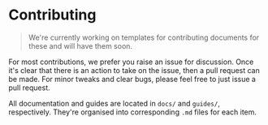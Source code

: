 # Contributing

> We're currently working on templates for contributing documents for these and will have them soon.

For most contributions, we prefer you raise an issue for discussion. Once it's clear that there is an action to take on the issue, then a pull request can be made. For minor tweaks and clear bugs, please feel free to just issue a pull request.

All documentation and guides are located in `docs/` and `guides/`, respectively. They're organised into corresponding `.md` files for each item.
